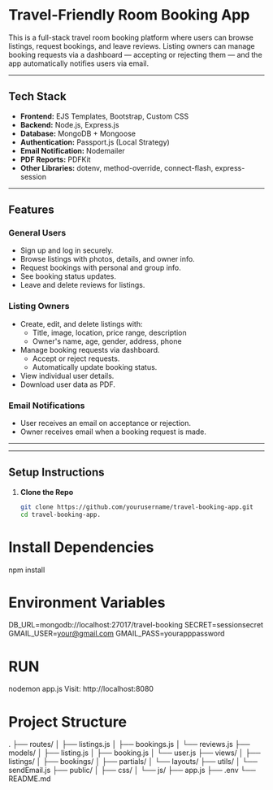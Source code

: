 #  Travel-Friendly Room Booking App

This is a full-stack travel room booking platform where users can browse listings, request bookings, and leave reviews. Listing owners can manage booking requests via a dashboard — accepting or rejecting them — and the app automatically notifies users via email.

---

 ## Tech Stack

- **Frontend:** EJS Templates, Bootstrap, Custom CSS
- **Backend:** Node.js, Express.js
- **Database:** MongoDB + Mongoose
- **Authentication:** Passport.js (Local Strategy)
- **Email Notification:** Nodemailer
- **PDF Reports:** PDFKit
- **Other Libraries:** dotenv, method-override, connect-flash, express-session

---

##  Features

###  General Users
- Sign up and log in securely.
- Browse listings with photos, details, and owner info.
- Request bookings with personal and group info.
- See booking status updates.
- Leave and delete reviews for listings.

###  Listing Owners
- Create, edit, and delete listings with:
  - Title, image, location, price range, description
  - Owner's name, age, gender, address, phone
- Manage booking requests via dashboard.
  - Accept or reject requests.
  - Automatically update booking status.
- View individual user details.
- Download user data as PDF.

###  Email Notifications
- User receives an email on acceptance or rejection.
- Owner receives email when a booking request is made.

---

---

##  Setup Instructions

1. **Clone the Repo**
   ```bash
   git clone https://github.com/yourusername/travel-booking-app.git
   cd travel-booking-app.

# Install Dependencies

npm install

# Environment Variables

DB_URL=mongodb://localhost:27017/travel-booking
SECRET=sessionsecret
GMAIL_USER=your@gmail.com
GMAIL_PASS=yourapppassword

# RUN 
nodemon app.js
Visit: http://localhost:8080

# Project Structure

.
├── routes/
│   ├── listings.js
│   ├── bookings.js
│   └── reviews.js
├── models/
│   ├── listing.js
│   ├── booking.js
│   └── user.js
├── views/
│   ├── listings/
│   ├── bookings/
│   ├── partials/
│   └── layouts/
├── utils/
│   └── sendEmail.js
├── public/
│   ├── css/
│   └── js/
├── app.js
├── .env
└── README.md


